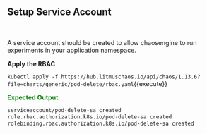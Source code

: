 <br>

## Setup Service Account

<br>

A service account should be created to allow chaosengine to run experiments in your application namespace.

**Apply the RBAC**

`kubectl apply -f https://hub.litmuschaos.io/api/chaos/1.13.6?file=charts/generic/pod-delete/rbac.yaml`{{execute}}

<span style="color:green">**Expected Output**</span>

```bash
serviceaccount/pod-delete-sa created
role.rbac.authorization.k8s.io/pod-delete-sa created
rolebinding.rbac.authorization.k8s.io/pod-delete-sa created
```
